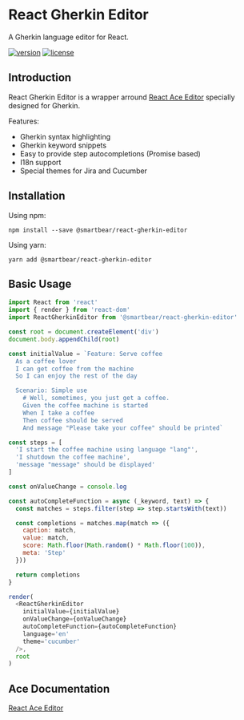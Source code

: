 # React Gherkin Editor

A Gherkin language editor for React.

[![version][version-badge]][package]
[![license][license-badge]][license]

## Introduction

React Gherkin Editor is a wrapper arround [React Ace Editor](https://github.com/securingsincity/react-ace) specially designed for Gherkin.

Features:
- Gherkin syntax highlighting
- Gherkin keyword snippets
- Easy to provide step autocompletions (Promise based)
- I18n support
- Special themes for Jira and Cucumber

## Installation

Using npm:
```
npm install --save @smartbear/react-gherkin-editor
```

Using yarn:
```
yarn add @smartbear/react-gherkin-editor
```

## Basic Usage

```javascript
import React from 'react'
import { render } from 'react-dom'
import ReactGherkinEditor from '@smartbear/react-gherkin-editor'

const root = document.createElement('div')
document.body.appendChild(root)

const initialValue = `Feature: Serve coffee
  As a coffee lover
  I can get coffee from the machine
  So I can enjoy the rest of the day

  Scenario: Simple use
    # Well, sometimes, you just get a coffee.
    Given the coffee machine is started
    When I take a coffee
    Then coffee should be served
    And message "Please take your coffee" should be printed`

const steps = [
  'I start the coffee machine using language "lang"',
  'I shutdown the coffee machine',
  'message "message" should be displayed'
]

const onValueChange = console.log

const autoCompleteFunction = async (_keyword, text) => {
  const matches = steps.filter(step => step.startsWith(text))

  const completions = matches.map(match => ({
    caption: match,
    value: match,
    score: Math.floor(Math.random() * Math.floor(100)),
    meta: 'Step'
  }))

  return completions
}

render(
  <ReactGherkinEditor
    initialValue={initialValue}
    onValueChange={onValueChange}
    autoCompleteFunction={autoCompleteFunction}
    language='en'
    theme='cucumber'
  />,
  root
)
```

## Ace Documentation
[React Ace Editor](https://github.com/securingsincity/react-ace)

[version-badge]: https://img.shields.io/npm/v/@smartbear/react-gherkin-editor.svg
[package]: https://www.npmjs.com/package/@smartbear/react-gherkin-editor
[license-badge]: https://img.shields.io/npm/l/@smartbear/react-gherkin-editor.svg
[license]: https://github.com/SmartBear/react-gherkin-editor/blob/master/LICENSE
